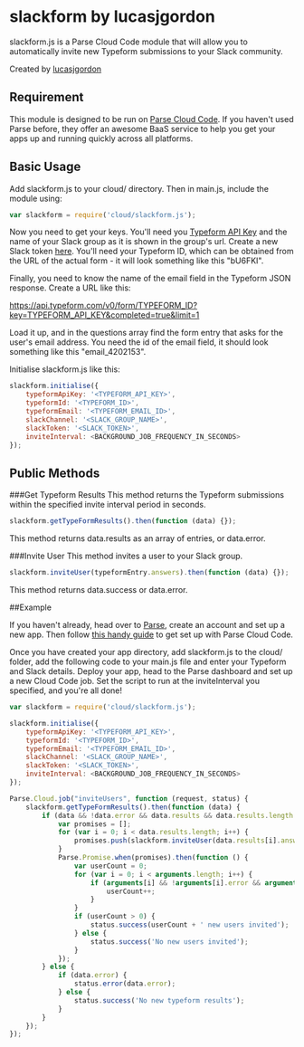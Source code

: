 # slackform by lucasjgordon
slackform.js is a Parse Cloud Code module that will allow you to automatically invite new Typeform submissions to your Slack community.

Created by [lucasjgordon](http://www.lucasjgordon.com)

## Requirement
This module is designed to be run on [Parse Cloud Code](https://parse.com/). If you haven't used Parse before, they offer an awesome BaaS service to help you get your apps up and running quickly across all platforms.

## Basic Usage
Add slackform.js to your cloud/ directory. Then in main.js, include the module using:

````javascript
var slackform = require('cloud/slackform.js');
````

Now you need to get your keys. You'll need you [Typeform API Key](https://admin.typeform.com/account) and the name of your Slack group as it is shown in the group's url. Create a new Slack token [here](https://api.slack.com/web). You'll need your Typeform ID, which can be obtained from the URL of the actual form - it will look something like this "bU6FKI".

Finally, you need to know the name of the email field in the Typeform JSON response. Create a URL like this:

https://api.typeform.com/v0/form/TYPEFORM_ID?key=TYPEFORM_API_KEY&completed=true&limit=1

Load it up, and in the questions array find the form entry that asks for the user's email address. You need the id of the email field, it should look something like this "email_4202153".

Initialise slackform.js like this:

````javascript
slackform.initialise({
	typeformApiKey: '<TYPEFORM_API_KEY>',
	typeformId: '<TYPEFORM_ID>',
	typeformEmail: '<TYPEFORM_EMAIL_ID>',
	slackChannel: '<SLACK_GROUP_NAME>',
	slackToken: '<SLACK_TOKEN>',
	inviteInterval: <BACKGROUND_JOB_FREQUENCY_IN_SECONDS>
});
````

## Public Methods

###Get Typeform Results
This method returns the Typeform submissions within the specified invite interval period in seconds.

````javascript
slackform.getTypeFormResults().then(function (data) {});
````

This method returns data.results as an array of entries, or data.error.

###Invite User
This method invites a user to your Slack group.

````javascript
slackform.inviteUser(typeformEntry.answers).then(function (data) {});
````

This method returns data.success or data.error.

##Example

If you haven't already, head over to [Parse](https://parse.com), create an account and set up a new app. Then follow [this handy guide](https://parse.com/docs/cloud_code_guide#started) to get set up with Parse Cloud Code.

Once you have created your app directory, add slackform.js to the cloud/ folder, add the following code to your main.js file and enter your Typeform and Slack details. Deploy your app, head to the Parse dashboard and set up a new Cloud Code job. Set the script to run at the inviteInterval you specified, and you're all done!

````javascript
var slackform = require('cloud/slackform.js');

slackform.initialise({
	typeformApiKey: '<TYPEFORM_API_KEY>',
	typeformId: '<TYPEFORM_ID>',
	typeformEmail: '<TYPEFORM_EMAIL_ID>',
	slackChannel: '<SLACK_GROUP_NAME>',
	slackToken: '<SLACK_TOKEN>',
	inviteInterval: <BACKGROUND_JOB_FREQUENCY_IN_SECONDS>
});

Parse.Cloud.job("inviteUsers", function (request, status) {
	slackform.getTypeFormResults().then(function (data) {
		if (data && !data.error && data.results && data.results.length > 0) {
			var promises = [];
			for (var i = 0; i < data.results.length; i++) {
				promises.push(slackform.inviteUser(data.results[i].answers));
			}
			Parse.Promise.when(promises).then(function () {
				var userCount = 0;
				for (var i = 0; i < arguments.length; i++) {
					if (arguments[i] && !arguments[i].error && arguments[i].success) {
						userCount++;
					}
				}
				if (userCount > 0) {
					status.success(userCount + ' new users invited');
				} else {
					status.success('No new users invited');
				}
			});
		} else {
			if (data.error) {
				status.error(data.error);
			} else {
				status.success('No new typeform results');	
			}
		}
	});
});
````